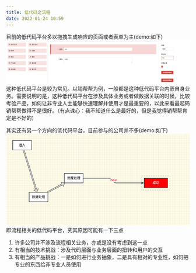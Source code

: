 ```yaml
---
title: 低代码之流程
date: 2022-01-24 10:59
---
```


目前的低代码平台多以拖拽生成响应的页面或者表单为主(demo:如下)
    ![](./_image/2022-01-24/2022-01-24-13-25-11@2x.png)
这种低代码平台是较为常见。以销帮帮为例，一般都是这种低代码平台内嵌自身业务。需要说明的是，这种低代码平台在涉及具体业务或者做数据关联的时候，比较考验产品，如何让非专业人士能够快速理解并使用才是最重要的，以此来看最起码销帮帮做得不是很好。（有点诛心：我不知道什么是最好的，但是我觉得销帮帮肯定是不好的）

其实还有另一个方向的低代码平台，目前参与的公司并不多(demo:如下)
![](./_image/2022-01-24/2022-01-24-13-33-09@2x.png)
即流程相关的低代码平台，究其原因可能有一下三点
1. 许多公司并不涉及流程相关业务，亦或是没有考虑到这一点
2. 有相当的技术挑战：涉及代码层面与业务层面的扭转和用户的交互
3. 有相当的产品挑战：一是如何进行业务抽象，二是具有相对的专业性，如何把专业的东西给非专业人员使用
